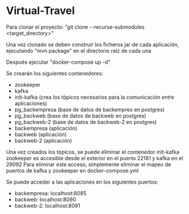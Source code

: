# Virtual-Travel

Para clonar el proyecto: "git clone --recurse-submodules <url> <target_directory>"
  
Una vez clonado se deben construir los ficheros jar de cada aplicación, ejecutando "mvn package" en el directorio raíz de cada una
  
Después ejecutar "docker-compose up -d"

Se crearán los siguientes contenedores:
  - zookeeper
  - kafka
  - init-kafka (crea los tópicos necesarios para la comunicación entre aplicaciones)
  - pg_backempresa (base de datos de backempres en postgres)
  - pg_backweb (base de datos de backweb en postgres)
  - pg_backweb-2 (base de datos de backweb-2 en postgres)
  - backempresa (aplicación)
  - backweb (aplicación)
  - backweb-2 (aplicación)
  
Una vez creados los tópicos, se puede eliminar el contenedor init-kafka
zookeeper es accesible desde el exterior en el puerto 22181 y kafka en el 29092
Para eliminar este acceso, simplemente eliminar el mapeo de puertos de kafka y zookeeper en docker-compose.yml
  
Se puede acceder a las aplicaciones en los siguientes puertos:
  - backempresa: localhost:8085
  - backweb: localhost:8090
  - backweb-2: localhost:8091
  
  
